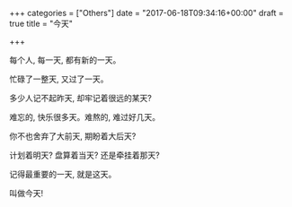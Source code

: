 +++
categories = ["Others"]
date = "2017-06-18T09:34:16+00:00"
draft = true
title = "今天"

+++


每个人, 每一天, 都有新的一天。

忙碌了一整天, 又过了一天。

多少人记不起昨天, 却牢记着很远的某天?

难忘的, 快乐很多天。难熬的, 难过好几天。

你不也舍弃了大前天, 期盼着大后天?

计划着明天? 盘算着当天? 还是牵挂着那天?

记得最重要的一天, 就是这天。

叫做今天!
